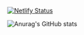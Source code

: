 [![Netlify Status](https://api.netlify.com/api/v1/badges/8ee6936a-585d-4a19-8a5b-ba8b3b524296/deploy-status)](https://app.netlify.com/projects/canon-ls/deploys)

![Anurag's GitHub stats](https://github-readme-stats.vercel.app/api?username=carlfreeman&show_icons=true&theme=radical)
